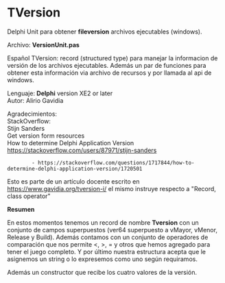 # TVersion
Delphi Unit para obtener <b>fileversion</b> archivos ejecutables (windows). 

Archivo:       <b>VersionUnit.pas</b>                                                
                                                                          
Español     TVersion: record (structured type) para manejar la informacion de versión de los archivos ejecutables. Además un par de funciones para obtener esta información via archivo de recursos y por llamada al api de windows.
                                                                           
Lenguaje:   <b>Delphi</b> version XE2 or later                                    
Autor:     Alirio Gavidia
                                                                           
Agradecimientos:  
         StackOverflow:                                                    
            Stijn Sanders                                                  
            Get version form resources                                     
            How to determine Delphi Application Version                    
            https://stackoverflow.com/users/87971/stijn-sanders            
                                                                           
            - https://stackoverflow.com/questions/1717844/how-to-determine-delphi-application-version/1720501   
                                                                           
    
Esto es parte de un artículo docente escrito en https://www.gavidia.org/tversion-i/ 
el mismo instruye respecto a "Record, class operator"

<b>Resumen</b>

En estos momentos tenemos un record de nombre <b>Tversion</b> con un conjunto de campos superpuestos (ver64 superpuesto a vMayor, vMenor, Release y Build). Además contamos con un conjunto de operadores de comparación que nos permite <, >, = y otros que hemos agregado para tener el juego completo. Y por último nuestra estructura acepta que le asignemos un string o lo expresemos como uno según requiramos.

Además un constructor que recibe los cuatro valores de la versión.

